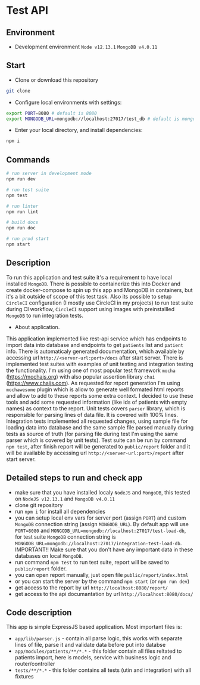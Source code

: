 # Test API

## Environment

 - Development environment
`Node v12.13.1`
`MongoDB v4.0.11`

## Start

 - Clone or download this repository
``` bash
git clone
```

 - Configure local environments with settings:
``` bash
export PORT=8080 # default is 8080
export MONGODB_URL=mongodb://localhost:27017/test_db # default is mongodb://localhost:27017/test_db

```

 - Enter your local directory, and install dependencies:

``` bash
npm i
```

## Commands

``` bash
# run server in development mode
npm run dev
```

``` bash
# run test suite
npm test
```

``` bash
# run linter
npm run lint
```

``` bash
# build docs
npm run doc
```

``` bash
# run prod start
npm start
```

## Description

To run this application and test suite it's a requirement to have local installed `MongoDB`.
There is possible to containerize this into Docker and create docker-compose to spin up this app and MongoDB in containers, but it's a bit outside of scope of this test task. Also its possible to setup `CircleCI` configuration (I mostly use CircleCI in my projects) to run test suite during CI workflow, `CircleCI` support using images with preinstallled `MongoDB` to run integration tests.

- About application.

This application implemented like rest-api service which has endpoints to import data into database and endpoints to get `patients` list and `patient` info. There is automaticaly generated documentation, which available by accessing url `http://<server-url:port>/docs` after start server.
There is implemented test suites with examples of unit testing and integration testing the functionality. I'm using one of most popular test framework `mocha` (https://mochajs.org) with also popular assertion library `chai` (https://www.chaijs.com). As requested for report generation I'm using `mochawesome` plugin which is allow to generate well formated html reports and allow to add to these reports some extra context. I decided to use these tools and add some requested information (like ids of patients with empty names) as context to the report.
Unit tests covers `parser` library, which is responsible for parsing lines of data file. It is covered with 100% lines.
Integration tests implemented all requested changes, using sample file for loading data into database and the same sample file parsed manually during tests as source of truth (for parsing file during test I'm using the same parser which is covered by unit tests). Test suite can be run by command `npm test`, after finish report will be generated to `public/report` folder and it will be available by accessing url `http://<server-url:port>/report` after start server.

## Detailed steps to run and check app

- make sure that you have installed localy `NodeJS` and `MongoDB`, this tested on `NodeJS v12.13.1` and `MongoDB v4.0.11`
- clone git repository
- run `npm i` for install all dependencies
- you can setup local env vars for server port (assign `PORT`) and custom `MongoDB` connection string (assign `MONGODB_URL`). By default app will use `PORT=8080` and `MONGODB_URL=mongodb://localhost:27017/test-load-db`, for test suite `MongoDB` connection string is `MONGODB_URL=mongodb://localhost:27017/integration-test-load-db`. IMPORTANT!! Make sure that you don't have any important data in these databases on local `MongoDB`.
- run command `npm test` to run test suite, report will be saved to `public/report` folder.
- you can open report manually, just open file `public/report/index.html`
- or you can start the server by the command `npm start` (or `npm run dev`)
- get access to the report by url `http://localhost:8080/report/`
- get access to the api documantation by url `http://localhost:8080/docs/`

## Code description

This app is simple ExpressJS based application. Most important files is:
- `app/lib/parser.js` - contain all parse logic, this works with separate lines of file, parse it and validate data before put into databse
- `app/modules/patients/**/*.*` - this folder contain all files reltated to patients import, here is models, service with business logic and router/controller
- `tests/**/*.*` - this folder contains all tests (utin and integration) with all fixtures

